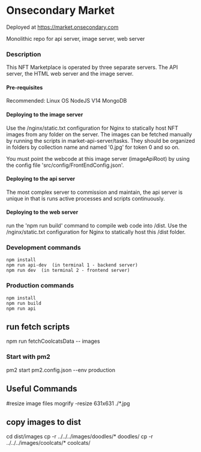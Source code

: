 # Onsecondary Market  
 
 Deployed at https://market.onsecondary.com
 
  
 Monolithic repo for api server, image server, web server 


### Description
 
 This NFT Marketplace is operated by three separate servers.  The API server, the HTML web server and the image server.  
 


#### Pre-requisites 
Recommended: Linux OS
NodeJS V14
MongoDB 


 
#### Deploying to the image server 
Use the /nginx/static.txt configuration for Nginx to statically host NFT images from any folder on the server.  The images can be fetched manually by running the scripts in market-api-server/tasks.   They should be organized in folders by collection name and named '0.jpg' for token 0 and so on.  

You must point the webcode at this image server (imageApiRoot) by using the config file 'src/config/FrontEndConfig.json'.



#### Deploying to the api server
The most complex server to commission and maintain, the api server is unique in that is runs active processes and scripts continuously.  




#### Deploying to the web server 
run the 'npm run build' command to compile web code into /dist.  Use the /nginx/static.txt configuration for Nginx to statically host this /dist folder.
  
  

### Development commands
```
npm install
npm run api-dev  (in terminal 1 - backend server)
npm run dev  (in terminal 2 - frontend server)
```

### Production commands
```
npm install
npm run build
npm run api
```
 



## run fetch scripts 
npm run fetchCoolcatsData -- images



 ### Start with pm2 
 pm2 start pm2.config.json --env production 
 
 
 ## Useful Commands
 
#resize image files 
mogrify -resize 631x631 ./*.jpg

## copy images to dist 
cd dist/images
cp -r ../../../images/doodles/* doodles/
cp -r ../../../images/coolcats/* coolcats/
